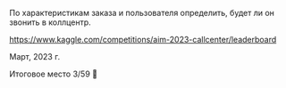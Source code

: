По характеристикам заказа и пользователя определить, будет ли он звонить в коллцентр.

https://www.kaggle.com/competitions/aim-2023-callcenter/leaderboard

Март, 2023 г.

Итоговое место 3/59 🥉
